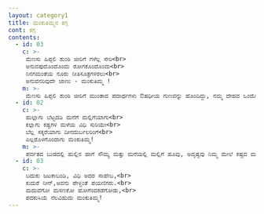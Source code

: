 ```yaml
---
layout: category1
title: ಮಂಕುತಿಮ್ಮನ ಕಗ್ಗ
cont: ಕಗ್ಗ
contents:
  - id: 03
    c: >- 
     ಮೆಣಸು ಹಿಪ್ಪಲಿ ಶುಂಠಿ ಜೀರಿಗೆ ಗಳೆಲ್ಲ ಸೇರಿ<br>
     ಅನುವಪುದೊಂದೊಂದು ರೋಗಕೊಂದೊಂದು<br>
     ನಿನಗಮಂತೆಯ ನೂರು ನೀತಿಸೂತ್ರಗಳಿರಲು<br>
     ಅನುವನರಿವುದೇ ಜಾಣು - ಮಂಕುತಿಮ್ಮ !
    m: >-
     ಮೆಣಸು ಹಿಪ್ಪಲಿ ಶುಂಠಿ ಜೀರಿಗೆ ಮುಂತಾದ ಪದಾರ್ಥಗಳು ಔಷಧೀಯ ಗುಣವನ್ನು ಹೊಂದಿದ್ದು, ನಮ್ಮ ದೇಹದ ಒಂದೊಂದು ರೋಗಕ್ಕೆ ಒಂದೊಂದು ಔಷಧಿಯಂತೆಸೂಕ್ತವಾಗಿರುತ್ತವೆ.ಅದೇ ರೀತಿ ನಮ್ಮ ಮಾನಸಿಕ ಮತ್ತು ಆಧ್ಯಾತ್ಮಿಕ ರುಗ್ಣತೆ ಅಥವಾ ಖಾಯಿಲೆಯನ್ನು ವಾಸಿ ಮಾಡಲು ನೂರಾರು ನೀತಿಸೂತ್ರಗಳು ಇರುವಾಗ, ನಿನಗೆ ಸೂಕ್ತವಾದುದನ್ನು ಆರಿಸಿಕೊಳ್ಳುವುದು ಜಾಣತನ
  - id: 02
    c: >- 
     ಹುಲ್ಲಾಗು ಬೆಟ್ಟದಡಿ ಮನೆಗೆ ಮಲ್ಲಿಗೆಯಾಗು<br>
     ಕಲ್ಲಾಗು ಕಷ್ಟಗಳ ಮಳೆಯ ವಿಧಿ ಸುರಿಯೇ<br>
     ಬೆಲ್ಲ ಸಕ್ಕರೆಯಾಗು ದೀನದುರ್ಬಲರಿಂಗೆ<br>
     ಎಲ್ಲರೊಳಗೊಂದಾಗು ಮಂಕುತಿಮ್ಮ!
    m: >-
     ಪರ್ವತದ ಬುಡದಲ್ಲಿ ಹುಲ್ಲಿನ ಹಾಗೆ ಸೌಮ್ಯ ಮತ್ತು ಮನೆಯಲ್ಲಿ ಮಲ್ಲಿಗೆ ಹೂವು, ಅದೃಷ್ಟವು ನಿಮ್ಮ ಮೇಲೆ ಕಷ್ಟದ ಮಳೆ ಸುರಿಯುವಾಗ ಬಂಡೆಯಂತೆ (ಬಲವಾಗಿರಿ), ಬಡವರಿಗೆ ಮತ್ತು ದುರ್ಬಲರಿಗೆ ಸಕ್ಕರೆ ಮತ್ತು ಬೆಲ್ಲದಂತೆ ಸಿಹಿಯಾಗಿರಿ , ಎಲ್ಲರಲ್ಲೂ ಒಬ್ಬರಾಗಿರಿ, ಮಂಕುತಿಮ್ಮ.
  - id: 03
    c: >-
     ಬದುಕು ಜಟಕಾಬಂಡಿ, ವಿಧಿ ಅದರ ಸಾಹೇಬ,<br>
     ಕುದುರೆ ನೀನ್,ಅವನು ಪೇಳ್ದಂತೆ ಪಯಣಿಗರು.<br>
     ಮದುವೆಗೋ ಮಸಣಕೋ ಹೋಗೆಂದಕಡೆಗೋಡು,<br>
     ಪದಕುಸಿಯೆ ನೆಲವಿಹುದು ಮಂಕುತಿಮ್ಮ!
---
```

